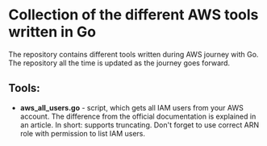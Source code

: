 # Collection of the different AWS tools written in Go

The repository contains different tools written during AWS journey with Go. The repository all the time is updated as the journey goes forward.

## Tools:

* **aws_all_users.go** - script, which gets all IAM users from your AWS account. The difference from the official documentation is explained in an article. In short: supports truncating. Don't forget to use correct ARN role with permission to list IAM users.
